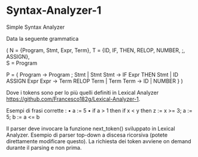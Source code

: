 # Syntax-Analyzer-1
Simple Syntax Analyzer

Data la seguente grammatica

(
 N = {Program, Stmt, Expr, Term},
 T = {ID, IF, THEN, RELOP, NUMBER, ;, ASSIGN},   
 S = Program
 
 P = {
          Program -> Program ; Stmt
                           |  Stmt
           Stmt -> IF Expr THEN Stmt
                     | ID ASSIGN Expr
          Expr ->  Term  RELOP Term
                    |   Term
          Term ->  ID
                     |  NUMBER
       }
)

Dove i tokens sono per lo più quelli definiti in Lexical Analyzer https://github.com/Francesco182g/Lexical-Analyzer-1. 

Esempi di frasi corrette : 
•	a := 5
•	if a > 1 then if x < y then z := x >= 3;   a := 5; b := a <= b


Il parser deve invocare la funzione next_token() sviluppato in Lexical Analyzer.
Esempio di parser top-down a discesa ricorsiva (potete direttamente modificare questo).
La richiesta dei token avviene on demand durante il parsing e non prima.
